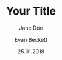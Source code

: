 ---
title: 'Your Title'
author:
- Jane Doe
- Evan Beckett
tags: [some, nice, tags]
date: 25.01.2018

documentclass: report
#documentclass: article
#documentclass: book

# bibliography: references.json
# link-citations: true
---